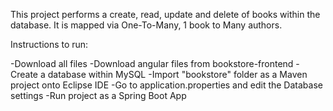 This project performs a create, read, update and delete of books within the database. It is mapped via One-To-Many, 1 book to Many authors.

Instructions to run:

-Download all files
-Download angular files from bookstore-frontend
-Create a database within MySQL
-Import "bookstore" folder as a Maven project onto Eclipse IDE
-Go to application.properties and edit the Database settings
-Run project as a Spring Boot App
